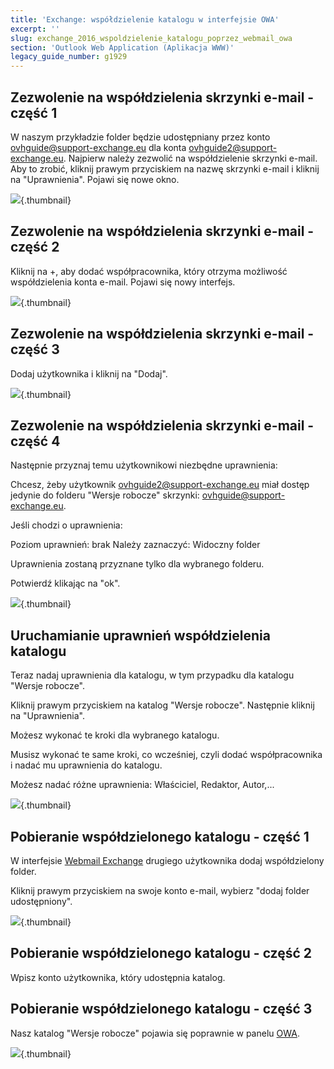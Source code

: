 ```yaml
---
title: 'Exchange: współdzielenie katalogu w interfejsie OWA'
excerpt: ''
slug: exchange_2016_wspoldzielenie_katalogu_poprzez_webmail_owa
section: 'Outlook Web Application (Aplikacja WWW)'
legacy_guide_number: g1929
---
```


## Zezwolenie na współdzielenia skrzynki e-mail - część 1
W naszym przykładzie folder będzie udostępniany przez konto ovhguide@support-exchange.eu dla konta ovhguide2@support-exchange.eu.
Najpierw należy zezwolić na współdzielenie skrzynki e-mail.
Aby to zrobić, kliknij prawym przyciskiem na nazwę skrzynki e-mail i kliknij na "Uprawnienia".
Pojawi się nowe okno.

![](images/img_2976.jpg){.thumbnail}


## Zezwolenie na współdzielenia skrzynki e-mail - część 2
Kliknij na +, aby dodać współpracownika, który otrzyma możliwość współdzielenia konta e-mail.
Pojawi się nowy interfejs.

![](images/img_2982.jpg){.thumbnail}


## Zezwolenie na współdzielenia skrzynki e-mail - część 3
Dodaj użytkownika i kliknij na "Dodaj".

![](images/img_2983.jpg){.thumbnail}


## Zezwolenie na współdzielenia skrzynki e-mail - część 4
Następnie przyznaj temu użytkownikowi niezbędne uprawnienia:

Chcesz, żeby użytkownik ovhguide2@support-exchange.eu miał dostęp jedynie do folderu "Wersje robocze" skrzynki: ovhguide@support-exchange.eu.

Jeśli chodzi o uprawnienia:

Poziom uprawnień: brak
Należy zaznaczyć: Widoczny folder

Uprawnienia zostaną przyznane tylko dla wybranego folderu.

Potwierdź klikając na "ok".

![](images/img_2985.jpg){.thumbnail}


## Uruchamianie uprawnień współdzielenia katalogu
Teraz nadaj uprawnienia dla katalogu, w tym przypadku dla katalogu "Wersje robocze".

Kliknij prawym przyciskiem na katalog "Wersje robocze". Następnie kliknij na "Uprawnienia". 

Możesz wykonać te kroki dla wybranego katalogu.

Musisz wykonać te same kroki, co wcześniej, czyli dodać współpracownika i nadać mu uprawnienia do katalogu.

Możesz nadać różne uprawnienia: Właściciel, Redaktor, Autor,...

![](images/img_2986.jpg){.thumbnail}


## Pobieranie współdzielonego katalogu - część 1
W interfejsie [Webmail Exchange](https://ex.mail.ovh.net/owa/) drugiego użytkownika dodaj współdzielony folder.

Kliknij prawym przyciskiem na swoje konto e-mail, wybierz "dodaj folder udostępniony".

![](images/img_2988.jpg){.thumbnail}


## Pobieranie współdzielonego katalogu - część 2
Wpisz konto użytkownika, który udostępnia katalog.


## Pobieranie współdzielonego katalogu - część 3
Nasz katalog "Wersje robocze" pojawia się poprawnie w panelu [OWA](https://ex.mail.ovh.net/owa/).

![](images/img_2989.jpg){.thumbnail}

